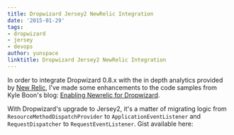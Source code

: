 ```yaml
---
title: Dropwizard Jersey2 NewRelic Integration
date: '2015-01-29'
tags:
- dropwizard
- jersey
- devops
author: yunspace
linktitle: Dropwizard Jersey2 NewRelic Integration
---
```

In order to integrate Dropwizard 0.8.x with the in depth analytics provided by [New Relic](http://newrelic.com/), I've made some enhancements to the code samples from Kyle Boon's blog: [Enabling Newrelic for Dropwizard](http://kyleboon.org/blog/2013/09/23/newrelic-for-dropwizard/).

With Dropwizard's upgrade to Jersey2, it's a matter of migrating logic from `ResourceMethodDispatchProvider` to `ApplicationEventListener` and `RequestDispatcher` to `RequestEventListener`. Gist available here:

<script src="https://gist.github.com/yunspace/8d65f88a1cb8fa2db46e.js"></script>
